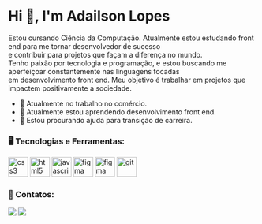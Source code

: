 <h1 align="left">Hi 👋, I'm Adailson Lopes</h1>
<p align="left">Estou cursando Ciência da Computação. Atualmente estou estudando front end para me tornar desenvolvedor de sucesso </br>e contribuir para projetos que façam a diferença no mundo.<br>
Tenho paixão por tecnologia e programação, e estou buscando me aperfeiçoar constantemente nas linguagens focadas </br>em desenvolvimento front end. Meu objetivo é trabalhar em projetos que impactem positivamente a sociedade.</p>

- 🔭 Atualmente no trabalho no comércio.
- 🌱 Atualmente estou aprendendo desenvolvimento front end.
- 🤔 Estou procurando ajuda para transição de carreira.


<h3 align="left">🖥️ Tecnologias e Ferramentas:</h3>
<p align="left"> 
<img src="https://cdn.jsdelivr.net/gh/devicons/devicon@latest/icons/css3/css3-plain.svg" alt="css3" width="40" height="40"/>
<img src="https://cdn.jsdelivr.net/gh/devicons/devicon@latest/icons/html5/html5-plain.svg" alt="html5" width="40" height="40"/>
<img src="https://cdn.jsdelivr.net/gh/devicons/devicon@latest/icons/javascript/javascript-plain.svg" alt="javascript" width="40" height="40"/>
<img src="https://cdn.jsdelivr.net/gh/devicons/devicon@latest/icons/vscode/vscode-original.svg" alt="figma" width="40" height="40"/> 
<img src="https://cdn.jsdelivr.net/gh/devicons/devicon@latest/icons/figma/figma-original.svg" alt="figma" width="40" height="40"/> 
<img src="https://cdn.jsdelivr.net/gh/devicons/devicon@latest/icons/git/git-plain.svg" alt="git" width="40" height="40"/></p>

<h3 align="left">💬 Contatos:</h3>
<p>
<a href="https://www.linkedin.com/in/adailsonlopes" target="_blank"><img loading="lazy" src="https://img.shields.io/badge/-LinkedIn-%230077B5?style=for-the-badge&logo=linkedin&logoColor=white" target="_blank"></a>   
<a href="https://instagram.com/eu.joseadailson" target="_blank"><img loading="lazy" src="https://img.shields.io/badge/-Instagram-%23E4405F?style=for-the-badge&logo=instagram&logoColor=white" target="_blank"></a>
</div></p>

